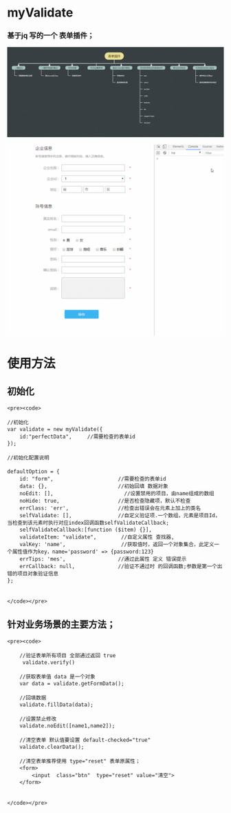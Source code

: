 # myValidate

### 基于jq 写的一个 表单插件；

![Alt 功能模块](https://github.com/lidog/myValidate/blob/master/EgImages/2.png)

![Alt 演示](https://github.com/lidog/myValidate/blob/master/EgImages/eg.gif)

# 使用方法

## 初始化
    <pre><code>

    //初始化
    var validate = new myValidate({
        id:"perfectData",     //需要检查的表单id
    });

    //初始化配置说明

    defaultOption = {
        id: "form",                     //需要检查的表单id
        data: {},                       //初始回填 数据对象
        noEdit: [],                       //设置禁用的项目，由name组成的数组
        noHide: true,                   //是否检查隐藏项，默认不检查
        errClass: 'err',                //检查出错误会在元素上加上的类名
        selfValidate: [],               //自定义验证项.一个数组，元素是项目Id，当检查到该元素时执行对应index回调函数selfValidateCallback;
        selfValidateCallback:[function ($item) {}],
        validateItem: "validate",        //自定义属性 查找器,
        valKey: 'name',                  //获取值时，返回一个对象集合，此定义一个属性值作为key，name='password' => {password:123}
        errTips: 'mes',                 //通过此属性 定义 错误提示
        errCallback: null,              //验证不通过时 的回调函数;参数是第一个出错的项目对象验证信息
    };


    </code></pre>


## 针对业务场景的主要方法；

    <pre><code>

        //验证表单所有项目 全部通过返回 true
         validate.verify()

        //获取表单值 data 是一个对象
        var data = validate.getFormData();

        //回填数据
        validate.fillData(data);

        //设置禁止修改
        validate.noEdit([name1,name2]);

        //清空表单 默认值要设置 default-checked="true"
        validate.clearData();

        //清空表单推荐使用 type="reset" 表单原属性；
        <form>
            <input  class="btn"  type="reset" value="清空">
        </form>


    </code></pre>

